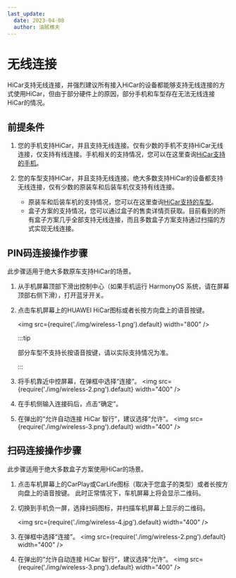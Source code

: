 ```yaml
---
last_update:
  date: 2023-04-08
  author: 油腻樵夫
---
```


# 无线连接

HiCar支持无线连接，并强烈建议所有接入HiCar的设备都能够支持无线连接的方式使用HiCar，但由于部分硬件上的原因，部分手机和车型存在无法无线连接HiCar的情况。

## 前提条件

1. 您的手机支持HiCar，并且支持无线连接。仅有少数的手机不支持HiCar无线连接，仅支持有线连接。手机相关的支持情况，您可以在这里查询[HiCar支持的手机](https://developer.huawei.com/consumer/cn/doc/development/HiCar-Guides/available-phones-0000001227954439)。

2. 您的车型支持HiCar，并且支持无线连接。绝大多数支持HiCar的设备都支持无线连接，仅有少数的原装车和后装车机仅支持有线连接。
   * 原装车和后装车机的支持情况，您可以在这里查询[HiCar支持的车型](https://developer.huawei.com/consumer/cn/doc/development/HiCar-Guides/available-models-0000001226230373)。
   * 盒子方案的支持情况，您可以通过盒子的售卖详情页获取。目前看到的所有盒子方案几乎全部支持无线连接，而且多数盒子方案支持通过扫描的方式实现无线连接。

## PIN码连接操作步骤

此步骤适用于绝大多数原车支持HiCar的场景。

1. 从手机屏幕顶部下滑出控制中心（如果手机运行 HarmonyOS 系统，请在屏幕顶部右侧下滑），打开蓝牙开关。

2. 点击车机屏幕上的HUAWEI HiCar图标或者长按方向盘上的语音按键。

   <img
      src={require('./img/wireless-1.png').default}
      width="800" 
   />

   :::tip

   部分车型不支持长按语音按键，请以实际支持情况为准。

   :::

3. 将手机靠近中控屏幕，在弹框中选择“连接”。
   <img
      src={require('./img/wireless-2.png').default}
      width="400" 
   />

4. 在手机侧输入连接码后，点击“确定”。

5. 在弹出的“允许自动连接 HiCar 智行”，建议选择“允许”。
   <img
      src={require('./img/wireless-3.png').default}
      width="400" 
   />

## 扫码连接操作步骤

此步骤适用于绝大多数盒子方案使用HiCar的场景。

1. 点击车机屏幕上的CarPlay或CarLife图标（取决于您盒子的类型）或者长按方向盘上的语音按键。
   此时正常情况下，车机屏幕上将会显示二维码。
2. 切换到手机负一屏，选择扫码图标，并扫描车机屏幕上显示的二维码。
   
   <img
      src={require('./img/wireless-4.jpg').default}
      width="400" 
   />

3. 在弹框中选择“连接”。
   <img
      src={require('./img/wireless-2.png').default}
      width="400" 
   />

4. 在弹出的“允许自动连接 HiCar 智行”，建议选择“允许”。
   <img
      src={require('./img/wireless-3.png').default}
      width="400" 
   />